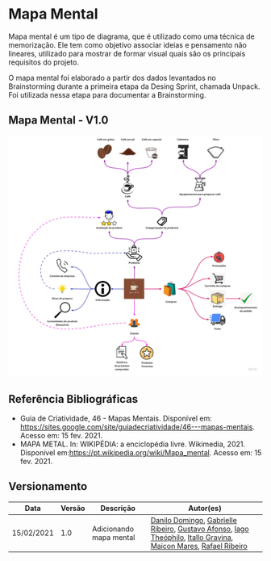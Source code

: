 # Mapa Mental

Mapa mental é um tipo de diagrama, que é utilizado como uma técnica de memorização. Ele tem como objetivo associar ideias e pensamento não lineares, utilizado para mostrar de formar visual quais são os principais requisitos do projeto.

O mapa mental foi elaborado a partir dos dados levantados no Brainstorming durante a primeira etapa da Desing Sprint, chamada Unpack. Foi utilizada nessa etapa para documentar a Brainstorming.

## Mapa Mental - V1.0

![alt text](../../img/Mapa_mental.jpg)

## Referência Bibliográficas

- Guia de Criatividade, 46 - Mapas Mentais. Disponível em: https://sites.google.com/site/guiadecriatividade/46---mapas-mentais. Acesso em: 15 fev. 2021.
- MAPA METAL. In: WIKIPÉDIA: a enciclopédia livre. Wikimedia, 2021. Disponível em:https://pt.wikipedia.org/wiki/Mapa_mental. Acesso em: 15 fev. 2021.

## Versionamento

| Data | Versão | Descrição | Autor(es) |
|------|------|------|------|
|15/02/2021|1.0|Adicionando mapa mental|[Danilo Domingo](https://github.com/danilow200), [Gabrielle Ribeiro](https://github.com/Gabrielle-Ribeiro), [Gustavo Afonso](https://github.com/GustavoAPS), [Iago Theóphilo](https://github.com/IagoTheophilo), [Itallo Gravina](https://github.com/itallogravina), [Maicon Mares](https://github.com/MaiconMares), [Rafael Ribeiro](https://github.com/rafaelflarrn)|